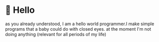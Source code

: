 # 👋 Hello
as you already understood, I am a hello world programmer.I make simple programs that a baby could do with closed eyes. at the moment I'm not doing anything (relevant for all periods of my life)
